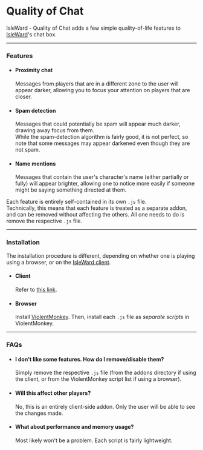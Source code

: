 # Quality of Chat

IsleWard - Quality of Chat adds a few simple quality-of-life features to [IsleWard](https://play.isleward.com)'s chat box.

___

### Features

- #### Proximity chat  
  Messages from players that are in a different zone to the user will appear darker, allowing you to focus your attention on players that are closer.

- #### Spam detection  
  Messages that could potentially be spam will appear much darker, drawing away focus from them.  
  While the spam-detection algorithm is fairly good, it is not perfect, so note that some messages may appear darkened even though they are not spam.

- #### Name mentions  
  Messages that contain the user's character's name (either partially or fully) will appear brighter, allowing one to notice more easily if someone might be saying something directed at them.

Each feature is entirely self-contained in its own `.js` file.  
Technically, this means that each feature is treated as a separate addon, and can be removed without affecting the others. All one needs to do is remove the respective `.js` file.

___

### Installation

The installation procedure is different, depending on whether one is playing using a browser, or on the [IsleWard client](https://gitlab.com/Isleward/desktop-client).

- #### Client  
  Refer to [this link](https://gitlab.com/Isleward/desktop-client#how-do-i-load-addons).
- #### Browser  
  Install [ViolentMonkey](https://violentmonkey.github.io/get-it/). Then, install each `.js` file as *separate scripts* in ViolentMonkey.

---

### FAQs

- #### I don't like some features. How do I remove/disable them?  
  Simply remove the respective `.js` file (from the addons directory if using the client, or from the ViolentMonkey script list if using a browser).

- #### Will this affect other players?  
  No, this is an entirely client-side addon. Only the user will be able to see the changes made.

- #### What about performance and memory usage?  
  Most likely won't be a problem. Each script is fairly lightweight.